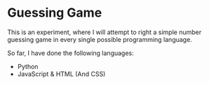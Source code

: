 # Guessing Game
This is an experiment, where I will attempt to right a simple number guessing game in every single possible programming language.

So far, I have done the following languages:
- Python
- JavaScript & HTML (And CSS)
